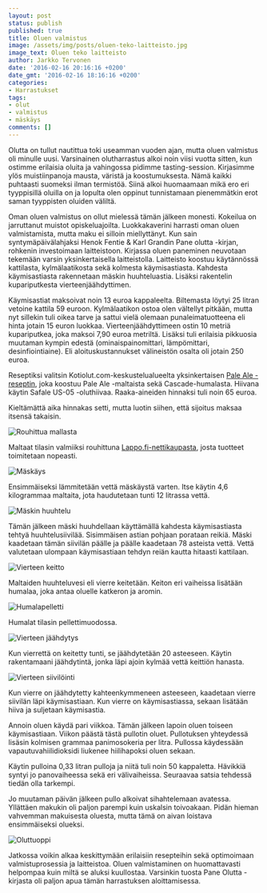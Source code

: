 ```yaml
---
layout: post
status: publish
published: true
title: Oluen valmistus
image: /assets/img/posts/oluen-teko-laitteisto.jpg
image_text: Oluen teko laitteisto
author: Jarkko Tervonen
date: '2016-02-16 20:16:16 +0200'
date_gmt: '2016-02-16 18:16:16 +0200'
categories:
- Harrastukset
tags:
- olut
- valmistus
- mäskäys
comments: []
---
```

Olutta on tullut nautittua toki useamman vuoden ajan, mutta oluen valmistus oli minulle uusi. Varsinainen olutharrastus alkoi noin viisi vuotta sitten, kun ostimme erilaisia oluita ja vahingossa pidimme tasting-session. Kirjasimme ylös muistiinpanoja mausta, väristä ja koostumuksesta. Nämä kaikki puhtaasti suomeksi ilman termistöä. Siinä alkoi huomaamaan mikä ero eri tyyppisillä oluilla on ja lopulta olen oppinut tunnistamaan pienemmätkin erot saman tyyppisten oluiden väliltä.

Oman oluen valmistus on ollut mielessä tämän jälkeen monesti. Kokeilua on jarruttanut muistot opiskeluajoilta. Luokkakaverini harrasti oman oluen valmistamista, mutta maku ei silloin miellyttänyt. Kun sain syntymäpäivälahjaksi Henok Fentie &amp; Karl Grandin Pane olutta -kirjan, rohkenin investoimaan laitteistoon. Kirjassa oluen paneminen neuvotaan tekemään varsin yksinkertaisella laitteistolla. Laitteisto koostuu käytännössä kattilasta, kylmälaatikosta sekä kolmesta käymisastiasta. Kahdesta käymisastiasta rakennetaan mäskin huuhteluastia. Lisäksi rakentelin kupariputkesta vierteenjäähdyttimen.

Käymisastiat maksoivat noin 13 euroa kappaleelta. Biltemasta löytyi 25 litran vetoine kattila 59 euroon. Kylmälaatikon ostoa olen vältellyt pitkään, mutta nyt sillekin tuli oikea tarve ja sattui vielä olemaan punaleimatuotteena eli hinta jotain 15 euron luokkaa. Vierteenjäähdyttimeen ostin 10 metriä kupariputkea, joka maksoi 7,90 euroa metriltä. Lisäksi tuli erilaisia pikkuosia muutaman kympin edestä (ominaispainomittari, lämpömittari, desinfiointiaine). Eli aloituskustannukset välineistön osalta oli jotain 250 euroa.

Reseptiksi valitsin Kotiolut.com-keskustelualueelta yksinkertaisen [Pale Ale -reseptin](http://www.kotiolut.com/viewtopic.php?p=1731#p1731), joka koostuu Pale Ale -maltaista sekä Cascade-humalasta. Hiivana käytin Safale US-05 -oluthiivaa. Raaka-aineiden hinnaksi tuli noin 65 euroa.

Kieltämättä aika hinnakas setti, mutta luotin siihen, että sijoitus maksaa itsensä takaisin.

<img src="/assets/img/posts/mallasta.jpg" alt="Rouhittua mallasta" />

Maltaat tilasin valmiiksi rouhittuna [Lappo.fi-nettikaupasta](http://www.lappo.fi/), josta tuotteet toimitetaan nopeasti.

<img src="/assets/img/posts/maskays.jpg" alt="Mäskäys" />

Ensimmäiseksi lämmitetään vettä mäskäystä varten. Itse käytin 4,6 kilogrammaa maltaita, jota haudutetaan tunti 12 litrassa vettä.

<img src="/assets/img/posts/maskin-huuhtelu.jpg" alt="Mäskin huuhtelu" />

Tämän jälkeen mäski huuhdellaan käyttämällä kahdesta käymisastiasta tehtyä huuhtelusiivilää. Sisimmäisen astian pohjaan porataan reikiä. Mäski kaadetaan tämän siivilän päälle ja päälle kaadetaan 78 asteista vettä. Vettä valutetaan ulompaan käymisastiaan tehdyn reiän kautta hitaasti kattilaan.

<img src="/assets/img/posts/vierteen-keitto.jpg" alt="Vierteen keitto" />

Maltaiden huuhteluvesi eli vierre keitetään. Keiton eri vaiheissa lisätään humalaa, joka antaa oluelle katkeron ja aromin.

<img src="/assets/img/posts/humalapelletti.jpg" alt="Humalapelletti" />

Humalat tilasin pellettimuodossa.

<img src="/assets/img/posts/vierteen-jaahdytys.jpg" alt="Vierteen jäähdytys" />

Kun vierrettä on keitetty tunti, se jäähdytetään 20 asteeseen. Käytin rakentamaani jäähdytintä, jonka läpi ajoin kylmää vettä keittiön hanasta.

<img src="/assets/img/posts/siivila.jpg" alt="Vierteen siivilöinti" />

Kun vierre on jäähdytetty kahteenkymmeneen asteeseen, kaadetaan vierre siivilän läpi käymisastiaan. Kun vierre on käymisastiassa, sekaan lisätään hiiva ja suljetaan käymisastia.

Annoin oluen käydä pari viikkoa. Tämän jälkeen lapoin oluen toiseen käymisastiaan. Viikon päästä tästä pullotin oluet. Pullotuksen yhteydessä lisäsin kolmisen grammaa panimosokeria per litra. Pullossa käydessään vapautuvahiilidioksidi liukenee hiilihapoksi oluen sekaan.

Käytin pulloina 0,33 litran pulloja ja niitä tuli noin 50 kappaletta. Hävikkiä syntyi jo panovaiheessa sekä eri välivaiheissa. Seuraavaa satsia tehdessä tiedän olla tarkempi.

Jo muutaman päivän jälkeen pullo alkoivat sihahtelemaan avatessa. Yllättäen makukin oli paljon parempi kuin uskalsin toivoakaan. Pidän hieman vahvemman makuisesta oluesta, mutta tämä on aivan loistava ensimmäiseksi olueksi.

<img src="/assets/img/posts/oluttuoppi.jpg" alt="Oluttuoppi" />

Jatkossa voikin alkaa keskittymään erilaisiin resepteihin sekä optimoimaan valmistuprosessia ja laitteistoa. Oluen valmistaminen on huomattavasti helpompaa kuin miltä se aluksi kuullostaa. Varsinkin tuosta Pane Olutta -kirjasta oli paljon apua tämän harrastuksen aloittamisessa.
